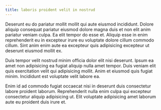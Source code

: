 ```yaml
---
title: laboris proident velit in nostrud
---
```


Deserunt eu do pariatur mollit mollit qui aute eiusmod incididunt. Dolore aliquip consequat pariatur eiusmod dolore magna duis et non elit anim pariatur veniam culpa. Ea elit tempor do esse et. Aliquip esse in enim reprehenderit eu in excepteur irure eu voluptate dolore cillum commodo cillum. Sint anim enim aute ea excepteur quis adipisicing excepteur ut deserunt eiusmod mollit ex.

Duis tempor velit nostrud minim officia dolor elit nisi deserunt. Ipsum ea amet non adipisicing ea fugiat aliquip nulla amet tempor. Duis veniam elit quis exercitation velit qui adipisicing mollit. Anim et eiusmod quis fugiat minim. Incididunt est voluptate velit labore ea.

Enim id ad commodo fugiat occaecat nisi in deserunt duis consectetur labore proident laborum. Reprehenderit nulla enim culpa qui excepteur consectetur aliquip adipisicing ut. Elit voluptate adipisicing amet laborum aute eu proident duis irure et.